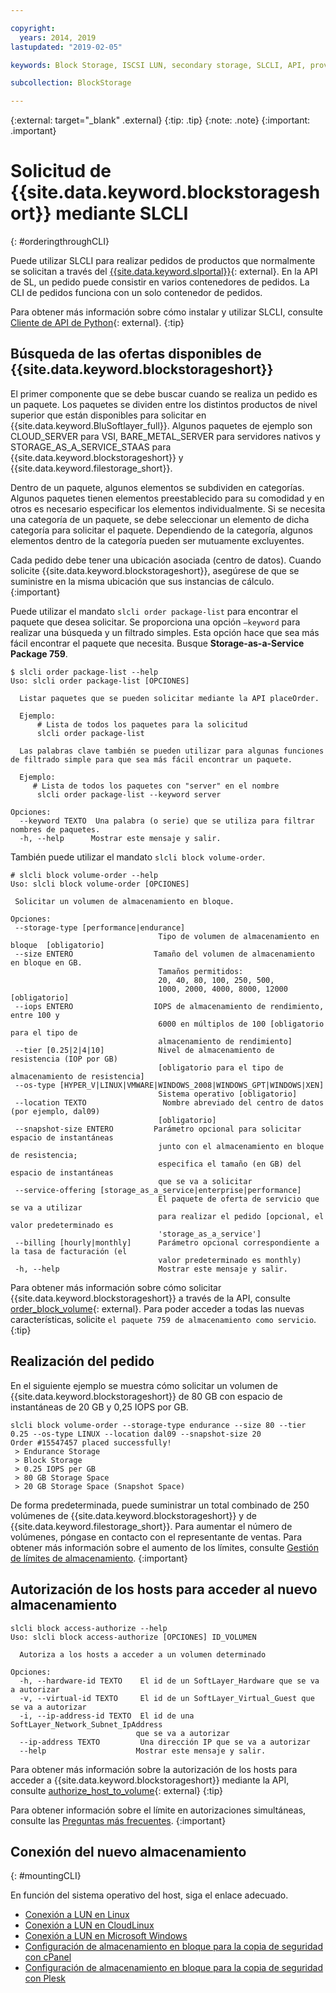 ```yaml
---

copyright:
  years: 2014, 2019
lastupdated: "2019-02-05"

keywords: Block Storage, ISCSI LUN, secondary storage, SLCLI, API, provisioning

subcollection: BlockStorage

---
```

{:external: target="_blank" .external}
{:tip: .tip}
{:note: .note}
{:important: .important}

# Solicitud de {{site.data.keyword.blockstorageshort}} mediante SLCLI
{: #orderingthroughCLI}

Puede utilizar SLCLI para realizar pedidos de productos que normalmente se solicitan a través del [{{site.data.keyword.slportal}}](https://control.softlayer.com/){: external}. En la API de SL, un pedido puede consistir en varios contenedores de pedidos. La CLI de pedidos funciona con un solo contenedor de pedidos.

Para obtener más información sobre cómo instalar y utilizar SLCLI, consulte [Cliente de API de Python](https://softlayer-python.readthedocs.io/en/latest/cli.html){: external}.
{:tip}

## Búsqueda de las ofertas disponibles de {{site.data.keyword.blockstorageshort}}

El primer componente que se debe buscar cuando se realiza un pedido es un paquete. Los paquetes se dividen entre los distintos productos de nivel superior que están disponibles para solicitar en {{site.data.keyword.BluSoftlayer_full}}. Algunos paquetes de ejemplo son CLOUD_SERVER para VSI, BARE_METAL_SERVER para servidores nativos y STORAGE_AS_A_SERVICE_STAAS para {{site.data.keyword.blockstorageshort}} y {{site.data.keyword.filestorage_short}}.

Dentro de un paquete, algunos elementos se subdividen en categorías. Algunos paquetes tienen elementos preestablecido para su comodidad y en otros es necesario especificar los elementos individualmente. Si se necesita una categoría de un paquete, se debe seleccionar un elemento de dicha categoría para solicitar el paquete. Dependiendo de la categoría, algunos elementos dentro de la categoría pueden ser mutuamente excluyentes.

Cada pedido debe tener una ubicación asociada (centro de datos). Cuando solicite {{site.data.keyword.blockstorageshort}}, asegúrese de que se suministre en la misma ubicación que sus instancias de cálculo.
{:important}

Puede utilizar el mandato `slcli order package-list` para encontrar el paquete que desea solicitar. Se proporciona una opción `–keyword` para realizar una búsqueda y un filtrado simples. Esta opción hace que sea más fácil encontrar el paquete que necesita. Busque **Storage-as-a-Service Package 759**.

```
$ slcli order package-list --help
Uso: slcli order package-list [OPCIONES]

  Listar paquetes que se pueden solicitar mediante la API placeOrder.

  Ejemplo:
      # Lista de todos los paquetes para la solicitud
      slcli order package-list

  Las palabras clave también se pueden utilizar para algunas funciones de filtrado simple para que sea más fácil encontrar un paquete.

  Ejemplo:
     # Lista de todos los paquetes con "server" en el nombre
      slcli order package-list --keyword server

Opciones:
  --keyword TEXTO  Una palabra (o serie) que se utiliza para filtrar nombres de paquetes.
  -h, --help      Mostrar este mensaje y salir.
```

También puede utilizar el mandato `slcli block volume-order`.

```
# slcli block volume-order --help
Uso: slcli block volume-order [OPCIONES]

 Solicitar un volumen de almacenamiento en bloque.

Opciones:
 --storage-type [performance|endurance]
                                 Tipo de volumen de almacenamiento en bloque  [obligatorio]
 --size ENTERO                  Tamaño del volumen de almacenamiento en bloque en GB.
                                 Tamaños permitidos:
                                 20, 40, 80, 100, 250, 500,
                                 1000, 2000, 4000, 8000, 12000  [obligatorio]
 --iops ENTERO                  IOPS de almacenamiento de rendimiento, entre 100 y
                                 6000 en múltiplos de 100 [obligatorio para el tipo de
                                 almacenamiento de rendimiento]
 --tier [0.25|2|4|10]            Nivel de almacenamiento de resistencia (IOP por GB)
                                 [obligatorio para el tipo de almacenamiento de resistencia]
 --os-type [HYPER_V|LINUX|VMWARE|WINDOWS_2008|WINDOWS_GPT|WINDOWS|XEN]
                                 Sistema operativo [obligatorio]
 --location TEXTO                 Nombre abreviado del centro de datos (por ejemplo, dal09)
                                 [obligatorio]
 --snapshot-size ENTERO         Parámetro opcional para solicitar espacio de instantáneas
                                 junto con el almacenamiento en bloque de resistencia;
                                 especifica el tamaño (en GB) del espacio de instantáneas
                                 que se va a solicitar
 --service-offering [storage_as_a_service|enterprise|performance]
                                 El paquete de oferta de servicio que se va a utilizar
                                 para realizar el pedido [opcional, el valor predeterminado es
                                 'storage_as_a_service']
 --billing [hourly|monthly]      Parámetro opcional correspondiente a la tasa de facturación (el
                                 valor predeterminado es monthly)
 -h, --help                      Mostrar este mensaje y salir.
```

Para obtener más información sobre cómo solicitar {{site.data.keyword.blockstorageshort}} a través de la API, consulte [order_block_volume](https://softlayer-python.readthedocs.io/en/latest/api/managers/block.html#SoftLayer.managers.block.BlockStorageManager.order_block_volume){: external}.
Para poder acceder a todas las nuevas características, solicite `el paquete 759 de almacenamiento como servicio`.
{:tip}


## Realización del pedido

En el siguiente ejemplo se muestra cómo solicitar un volumen de {{site.data.keyword.blockstorageshort}} de 80 GB con espacio de instantáneas de 20 GB y 0,25 IOPS por GB.

```
slcli block volume-order --storage-type endurance --size 80 --tier 0.25 --os-type LINUX --location dal09 --snapshot-size 20
Order #15547457 placed successfully!
 > Endurance Storage
 > Block Storage
 > 0.25 IOPS per GB
 > 80 GB Storage Space
 > 20 GB Storage Space (Snapshot Space)
```

De forma predeterminada, puede suministrar un total combinado de 250 volúmenes de {{site.data.keyword.blockstorageshort}} y de {{site.data.keyword.filestorage_short}}. Para aumentar el número de volúmenes, póngase en contacto con el representante de ventas. Para obtener más información sobre el aumento de los límites, consulte [Gestión de límites de almacenamiento](/docs/infrastructure/BlockStorage?topic=BlockStorage-managingstoragelimits).
{:important}

## Autorización de los hosts para acceder al nuevo almacenamiento

```
slcli block access-authorize --help
Uso: slcli block access-authorize [OPCIONES] ID_VOLUMEN

  Autoriza a los hosts a acceder a un volumen determinado

Opciones:
  -h, --hardware-id TEXTO    El id de un SoftLayer_Hardware que se va a autorizar
  -v, --virtual-id TEXTO     El id de un SoftLayer_Virtual_Guest que se va a autorizar
  -i, --ip-address-id TEXTO  El id de una SoftLayer_Network_Subnet_IpAddress
                            que se va a autorizar
  --ip-address TEXTO         Una dirección IP que se va a autorizar
  --help                    Mostrar este mensaje y salir.
```

Para obtener más información sobre la autorización de los hosts para acceder a {{site.data.keyword.blockstorageshort}} mediante la API, consulte [authorize_host_to_volume](https://softlayer-python.readthedocs.io/en/latest/api/managers/block.html#SoftLayer.managers.block.BlockStorageManager.authorize_host_to_volume){: external}
{:tip}

Para obtener información sobre el límite en autorizaciones simultáneas, consulte las [Preguntas más frecuentes](/docs/infrastructure/BlockStorage?topic=BlockStorage-faqs).
{:important}

## Conexión del nuevo almacenamiento
{: #mountingCLI}

En función del sistema operativo del host, siga el enlace adecuado.
- [Conexión a LUN en Linux](/docs/infrastructure/BlockStorage?topic=BlockStorage-mountingLinux)
- [Conexión a LUN en CloudLinux](/docs/infrastructure/BlockStorage?topic=BlockStorage-mountingCloudLinux)
- [Conexión a LUN en Microsoft Windows](/docs/infrastructure/BlockStorage?topic=BlockStorage-mountingWindows)
- [Configuración de almacenamiento en bloque para la copia de seguridad con cPanel](/docs/infrastructure/BlockStorage?topic=BlockStorage-cPanelBackups)
- [Configuración de almacenamiento en bloque para la copia de seguridad con Plesk](/docs/infrastructure/BlockStorage?topic=BlockStorage-PleskBackups)
